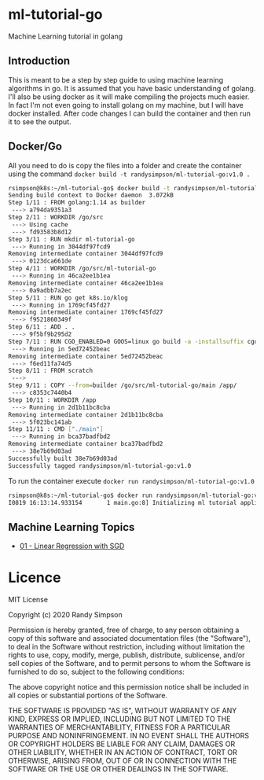 # ml-tutorial-go
Machine Learning tutorial in golang

## Introduction
This is meant to be a step by step guide to using machine learning algorithms in go.  It is assumed that you have basic understanding of golang.  I'll also be using docker as it will make compiling the projects much easier.  In fact I'm not even going to install golang on my machine, but I will have docker installed.  After code changes I can build the container and then run it to see the output.

## Docker/Go
All you need to do is copy the files into a folder and create the container using the command `docker build -t randysimpson/ml-tutorial-go:v1.0 .`
```sh
rsimpson@k8s:~/ml-tutorial-go$ docker build -t randysimpson/ml-tutorial-go:v1.0 .
Sending build context to Docker daemon  3.072kB
Step 1/11 : FROM golang:1.14 as builder
 ---> a794da9351a3
Step 2/11 : WORKDIR /go/src
 ---> Using cache
 ---> fd93583b8d12
Step 3/11 : RUN mkdir ml-tutorial-go
 ---> Running in 3044df97fcd9
Removing intermediate container 3044df97fcd9
 ---> 0123dca661de
Step 4/11 : WORKDIR /go/src/ml-tutorial-go
 ---> Running in 46ca2ee1b1ea
Removing intermediate container 46ca2ee1b1ea
 ---> 0a9adbb7a2ec
Step 5/11 : RUN go get k8s.io/klog
 ---> Running in 1769cf45fd27
Removing intermediate container 1769cf45fd27
 ---> f9521860349f
Step 6/11 : ADD . .
 ---> 9f5bf9b295d2
Step 7/11 : RUN CGO_ENABLED=0 GOOS=linux go build -a -installsuffix cgo -ldflags '-extldflags "-static"' -o main .
 ---> Running in 5ed72452beac
Removing intermediate container 5ed72452beac
 ---> f6ed11fa74d5
Step 8/11 : FROM scratch
 --->
Step 9/11 : COPY --from=builder /go/src/ml-tutorial-go/main /app/
 ---> c8353c7440b4
Step 10/11 : WORKDIR /app
 ---> Running in 2d1b11bc8cba
Removing intermediate container 2d1b11bc8cba
 ---> 5f023bc141ab
Step 11/11 : CMD ["./main"]
 ---> Running in bca37badfbd2
Removing intermediate container bca37badfbd2
 ---> 38e7b69d03ad
Successfully built 38e7b69d03ad
Successfully tagged randysimpson/ml-tutorial-go:v1.0
```

To run the container execute `docker run randysimpson/ml-tutorial-go:v1.0`
```sh
rsimpson@k8s:~/ml-tutorial-go$ docker run randysimpson/ml-tutorial-go:v1.0
I0819 16:13:14.933154       1 main.go:8] Initializing ml tutorial application
```

## Machine Learning Topics

* [01 - Linear Regression with SGD](https://github.com/rsimpson-cb/ml-tutorial-go/blob/master/01_linear_regression_sgd/README.md)


# Licence

MIT License

Copyright (c) 2020 Randy Simpson

Permission is hereby granted, free of charge, to any person obtaining a copy
of this software and associated documentation files (the "Software"), to deal
in the Software without restriction, including without limitation the rights
to use, copy, modify, merge, publish, distribute, sublicense, and/or sell
copies of the Software, and to permit persons to whom the Software is
furnished to do so, subject to the following conditions:

The above copyright notice and this permission notice shall be included in all
copies or substantial portions of the Software.

THE SOFTWARE IS PROVIDED "AS IS", WITHOUT WARRANTY OF ANY KIND, EXPRESS OR
IMPLIED, INCLUDING BUT NOT LIMITED TO THE WARRANTIES OF MERCHANTABILITY,
FITNESS FOR A PARTICULAR PURPOSE AND NONINFRINGEMENT. IN NO EVENT SHALL THE
AUTHORS OR COPYRIGHT HOLDERS BE LIABLE FOR ANY CLAIM, DAMAGES OR OTHER
LIABILITY, WHETHER IN AN ACTION OF CONTRACT, TORT OR OTHERWISE, ARISING FROM,
OUT OF OR IN CONNECTION WITH THE SOFTWARE OR THE USE OR OTHER DEALINGS IN THE
SOFTWARE.